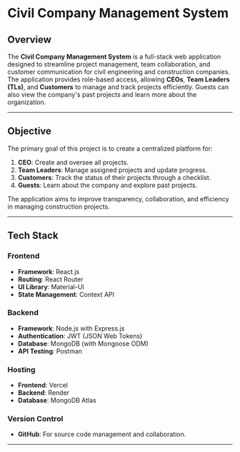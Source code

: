 
# **Civil Company Management System**

## **Overview**
The **Civil Company Management System** is a full-stack web application designed to streamline project management, team collaboration, and customer communication for civil engineering and construction companies. The application provides role-based access, allowing **CEOs**, **Team Leaders (TLs)**, and **Customers** to manage and track projects efficiently. Guests can also view the company's past projects and learn more about the organization.

---

## **Objective**
The primary goal of this project is to create a centralized platform for:
1. **CEO**: Create and oversee all projects.
2. **Team Leaders**: Manage assigned projects and update progress.
3. **Customers**: Track the status of their projects through a checklist.
4. **Guests**: Learn about the company and explore past projects.

The application aims to improve transparency, collaboration, and efficiency in managing construction projects.

---

## **Tech Stack**
### **Frontend**
- **Framework**: React.js
- **Routing**: React Router
- **UI Library**: Material-UI
- **State Management**: Context API

### **Backend**
- **Framework**: Node.js with Express.js
- **Authentication**: JWT (JSON Web Tokens)
- **Database**: MongoDB (with Mongoose ODM)
- **API Testing**: Postman

### **Hosting**
- **Frontend**: Vercel
- **Backend**: Render
- **Database**: MongoDB Atlas

### **Version Control**
- **GitHub**: For source code management and collaboration.

---
